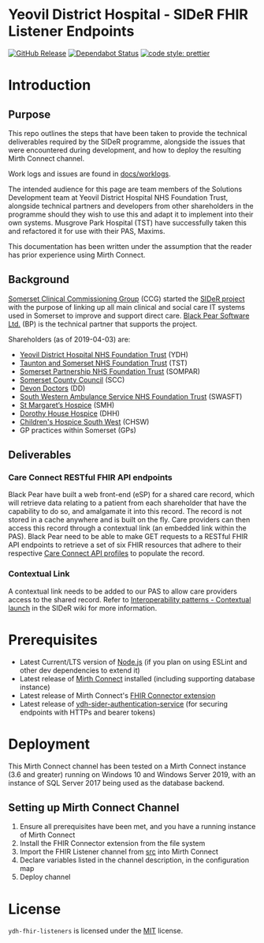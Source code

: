 # Yeovil District Hospital - SIDeR FHIR Listener Endpoints

[![GitHub Release](https://img.shields.io/github/release/Fdawgs/ydh-fhir-listeners.svg)](https://github.com/Fdawgs/ydh-fhir-listeners/releases/latest/) [![Dependabot Status](https://api.dependabot.com/badges/status?host=github&identifier=217485645)](https://dependabot.com) [![code style: prettier](https://img.shields.io/badge/code_style-prettier-ff69b4.svg?style=flat-square)](https://github.com/prettier/prettier)

# Introduction

## Purpose

This repo outlines the steps that have been taken to provide the technical deliverables required by the SIDeR programme, alongside the issues that were encountered during development, and how to deploy the resulting Mirth Connect channel.

Work logs and issues are found in [docs/worklogs](https://github.com/Fdawgs/ydh-fhir-listeners/tree/master/docs/worklogs).

The intended audience for this page are team members of the Solutions Development team at Yeovil District Hospital NHS Foundation Trust, alongside technical partners and developers from other shareholders in the programme should they wish to use this and adapt it to implement into their own systems. Musgrove Park Hospital (TST) have successfully taken this and refactored it for use with their PAS, Maxims.

This documentation has been written under the assumption that the reader has prior experience using Mirth Connect.

## Background

[Somerset Clinical Commissioning Group](https://www.somersetccg.nhs.uk/#) (CCG) started the [SIDeR project](https://www.somersetccg.nhs.uk/your-health/sharing-your-information/sider/) with the purpose of linking up all main clinical and social care IT systems used in Somerset to improve and support direct care. [Black Pear Software Ltd.](https://www.blackpear.com/) (BP) is the technical partner that supports the project.

Shareholders (as of 2019-04-03) are:

- [Yeovil District Hospital NHS Foundation Trust](https://yeovilhospital.co.uk/) (YDH)
- [Taunton and Somerset NHS Foundation Trust](https://www.tsft.nhs.uk/) (TST)
- [Somerset Partnership NHS Foundation Trust](http://www.sompar.nhs.uk/) (SOMPAR)
- [Somerset County Council](http://www.somerset.gov.uk/) (SCC)
- [Devon Doctors](https://www.devondoctors.co.uk/) (DD)
- [South Western Ambulance Service NHS Foundation Trust](https://www.swast.nhs.uk/) (SWASFT)
- [St Margaret’s Hospice](https://www.somerset-hospice.org.uk/) (SMH)
- [Dorothy House Hospice](https://www.dorothyhouse.org.uk/) (DHH)
- [Children's Hospice South West](https://www.chsw.org.uk/) (CHSW)
- GP practices within Somerset (GPs)

## Deliverables

### Care Connect RESTful FHIR API endpoints

Black Pear have built a web front-end (eSP) for a shared care record, which will retrieve data relating to a patient from each shareholder that have the capability to do so, and amalgamate it into this record. The record is not stored in a cache anywhere and is built on the fly.
Care providers can then access this record through a contextual link (an embedded link within the PAS).
Black Pear need to be able to make GET requests to a RESTful FHIR API endpoints to retrieve a set of six FHIR resources that adhere to their respective [Care Connect API profiles](https://nhsconnect.github.io/CareConnectAPI/) to populate the record.

### Contextual Link

A contextual link needs to be added to our PAS to allow care providers access to the shared record. Refer to [Interoperability patterns - Contextual launch](https://github.com/Somerset-SIDeR-Programme/SIDeR-interop-patterns/wiki/contextual-launch) in the SIDeR wiki for more information.

# Prerequisites

- Latest Current/LTS version of [Node.js](https://nodejs.org/en/) (if you plan on using ESLint and other dev dependencies to extend it)
- Latest release of [Mirth Connect](https://github.com/nextgenhealthcare/connect) installed (including supporting database instance)
- Latest release of Mirth Connect's [FHIR Connector extension](https://ng.nextgen.com/l/488571/2018-03-16/6w3yr)
- Latest release of [ydh-sider-authentication-service](https://github.com/Fdawgs/ydh-sider-authentication-service) (for securing endpoints with HTTPs and bearer tokens)

# Deployment

This Mirth Connect channel has been tested on a Mirth Connect instance (3.6 and greater) running on Windows 10 and Windows Server 2019, with an instance of SQL Server 2017 being used as the database backend.

## Setting up Mirth Connect Channel

1. Ensure all prerequisites have been met, and you have a running instance of Mirth Connect
2. Install the FHIR Connector extension from the file system
3. Import the FHIR Listener channel from [src](https://github.com/Fdawgs/ydh-fhir-listeners/tree/master/src) into Mirth Connect
4. Declare variables listed in the channel description, in the configuration map
5. Deploy channel

# License

`ydh-fhir-listeners` is licensed under the [MIT](https://github.com/Fdawgs/ydh-fhir-listeners/blob/master/LICENSE) license.
